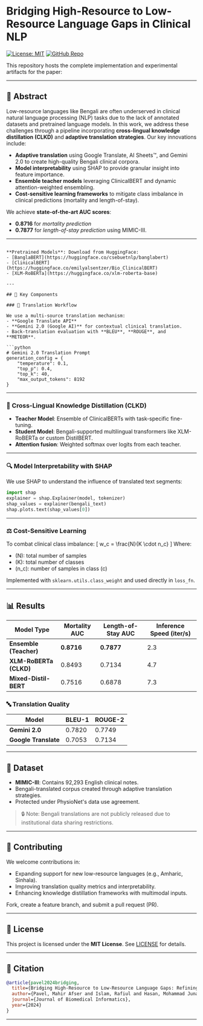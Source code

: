# Bridging High-Resource to Low-Resource Language Gaps in Clinical NLP

[![License: MIT](https://img.shields.io/badge/License-MIT-yellow.svg)](LICENSE)
[![GitHub Repo](https://img.shields.io/badge/Code-GitHub-blue)](https://github.com/codewith-pavel/Cross-Lingual-Knowledge-Distillation)

This repository hosts the complete implementation and experimental artifacts for the paper:

---

## 📌 Abstract

Low-resource languages like Bengali are often underserved in clinical natural language processing (NLP) tasks due to the lack of annotated datasets and pretrained language models. In this work, we address these challenges through a pipeline incorporating **cross-lingual knowledge distillation (CLKD)** and **adaptive translation strategies**. Our key innovations include:

- **Adaptive translation** using Google Translate, AI Sheets™, and Gemini 2.0 to create high-quality Bengali clinical corpora.
- **Model interpretability** using SHAP to provide granular insight into feature importance.
- **Ensemble teacher models** leveraging ClinicalBERT and dynamic attention-weighted ensembling.
- **Cost-sensitive learning frameworks** to mitigate class imbalance in clinical predictions (mortality and length-of-stay).

We achieve **state-of-the-art AUC scores**: 
- **0.8716** for *mortality prediction*
- **0.7877** for *length-of-stay prediction* using MIMIC-III.

---

```

**Pretrained Models**: Download from HuggingFace:
- [BanglaBERT](https://huggingface.co/csebuetnlp/banglabert)
- [ClinicalBERT](https://huggingface.co/emilyalsentzer/Bio_ClinicalBERT)
- [XLM-RoBERTa](https://huggingface.co/xlm-roberta-base)

---

## 🧠 Key Components

### 🔁 Translation Workflow

We use a multi-source translation mechanism:
- **Google Translate API**
- **Gemini 2.0 (Google AI)** for contextual clinical translation.
- Back-translation evaluation with **BLEU**, **ROUGE**, and **METEOR**.

```python
# Gemini 2.0 Translation Prompt
generation_config = {
    "temperature": 0.1,
    "top_p": 0.4,
    "top_k": 40,
    "max_output_tokens": 8192
}
```

---

### 📘 Cross-Lingual Knowledge Distillation (CLKD)

- **Teacher Model**: Ensemble of ClinicalBERTs with task-specific fine-tuning.
- **Student Model**: Bengali-supported multilingual transformers like XLM-RoBERTa or custom DistilBERT.
- **Attention fusion**: Weighted softmax over logits from each teacher.

---

### 🔍 Model Interpretability with SHAP

We use SHAP to understand the influence of translated text segments:

```python
import shap
explainer = shap.Explainer(model, tokenizer)
shap_values = explainer(bengali_text)
shap.plots.text(shap_values[0])
```

---

### ⚖️ Cost-Sensitive Learning

To combat clinical class imbalance:
\[ w_c = \frac{N}{K \cdot n_c} \]
Where:
- \(N\): total number of samples
- \(K\): total number of classes
- \(n_c\): number of samples in class \(c\)

Implemented with `sklearn.utils.class_weight` and used directly in `loss_fn`.

---

## 📊 Results

| Model Type              | Mortality AUC | Length-of-Stay AUC | Inference Speed (iter/s) |
|------------------------|---------------|---------------------|---------------------------|
| **Ensemble (Teacher)** | **0.8716**    | **0.7877**          | 2.3                       |
| **XLM-RoBERTa (CLKD)** | 0.8493        | 0.7134              | 4.7                       |
| **Mixed-Distil-BERT**  | 0.7516        | 0.6878              | 7.3                       |

### 🔤 Translation Quality

| Model            | BLEU-1 | ROUGE-2 |
|------------------|--------|----------|
| **Gemini 2.0**   | 0.7820 | 0.7749   |
| **Google Translate** | 0.7053 | 0.7134   |

---

## 📂 Dataset

- **MIMIC-III**: Contains 92,293 English clinical notes. 
- Bengali-translated corpus created through adaptive translation strategies.
- Protected under PhysioNet's data use agreement.

> 🔒 Note: Bengali translations are not publicly released due to institutional data sharing restrictions.

---

## 🤝 Contributing

We welcome contributions in:
- Expanding support for new low-resource languages (e.g., Amharic, Sinhala).
- Improving translation quality metrics and interpretability.
- Enhancing knowledge distillation frameworks with multimodal inputs.

Fork, create a feature branch, and submit a pull request (PR).

---

## 📜 License

This project is licensed under the **MIT License**. See [LICENSE](LICENSE) for details.

---

## 📄 Citation

```bibtex
@article{pavel2024bridging,
  title={Bridging High-Resource to Low-Resource Language Gaps: Refining Clinical Outcome Prediction via Cross-Lingual Methods and Adaptive Translation Strategies with SHAP},
  author={Pavel, Mahir Afser and Islam, Rafiul and Hasan, Mohammad Junayed and Mahdy, M.R.C.},
  journal={Journal of Biomedical Informatics},
  year={2024}
}
```

---
